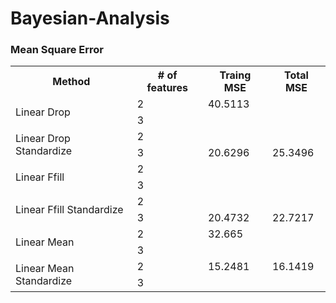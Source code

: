 # Bayesian-Analysis

### Mean Square Error
<table>
  <tr>
    <th>Method</th>
    <th># of features</th>
    <th>Traing MSE</th>
    <th>Total MSE</th>
  </tr>
  <tr>
    <td rowspan="2"> Linear Drop</td>
    <td>2</td>
    <td>40.5113</td>
    <td></td>
  </tr>
  <tr>
    <td>3</td>
    <td></td>
    <td></td>
  </tr>
  <tr>
    <td rowspan="2"> Linear Drop Standardize</td>
    <td>2</td>
    <td></td>
    <td></td>
  </tr>
  <tr>
    <td>3</td>
    <td>20.6296</td>
    <td>25.3496</td>
  </tr>
  <tr>
    <td rowspan="2"> Linear Ffill</td>
    <td>2</td>
    <td></td>
    <td></td>
  </tr>
  <tr>
    <td>3</td>
    <td></td>
    <td></td>
  </tr>
  <tr>
    <td rowspan="2"> Linear Ffill Standardize</td>
    <td>2</td>
    <td></td>
    <td></td>
  </tr>
  <tr>
    <td>3</td>
    <td>20.4732</td>
    <td>22.7217</td>
  </tr>
  <tr>
    <td rowspan="2"> Linear Mean</td>
    <td>2</td>
    <td>32.665</td>
    <td></td>
  </tr>
  <tr>
    <td>3</td>
    <td></td>
    <td></td>
  </tr>
  <tr>
    <td rowspan="2"> Linear Mean Standardize</td>
    <td>2</td>
    <td>15.2481</td>
    <td>16.1419</td>
  </tr>
  <tr>
    <td>3</td>
    <td></td>
    <td></td>
  </tr>
